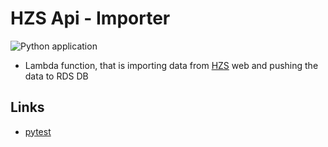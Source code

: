 # HZS Api - Importer

![Python application](https://github.com/HZS-Api/Importer/workflows/Python%20application/badge.svg)

- Lambda function, that is importing data from [HZS](https://www.hzscr.cz/clanek/aktualni-vyjezdy.aspx) web and pushing the data to RDS DB

## Links

- [pytest](https://docs.pytest.org/en/latest/contents.html)
